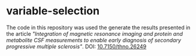 # variable-selection

The code in this repository was used the generate the results presented in the article *"Integration of magnetic resonance imaging and protein and metabolite CSF measurements to enable early diagnosis of secondary progressive multiple sclerosis"*.
DOI: [10.7150/thno.26249](https://doi.org/10.7150/thno.26249)
